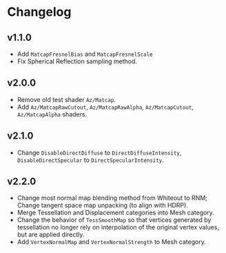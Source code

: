 # Changelog

## v1.1.0
- Add `MatcapFresnelBias` and `MatcapFresnelScale`
- Fix Spherical Reflection sampling method.

## v2.0.0
- Remove old test shader `Az/Matcap`.
- Add `Az/MatcapRawCutout`, `Az/MatcapRawAlpha`, `Az/MatcapCutout`, `Az/MatcapAlpha` shaders.

## v2.1.0
- Change `DisableDirectDiffuse` to `DirectDiffuseIntensity`, `DisableDirectSpecular` to `DirectSpecularIntensity`.

## v2.2.0
- Change most normal map blending method from Whiteout to RNM; Change tangent space map unpacking (to align with HDRP).
- Merge Tessellation and Displacement categories into Mesh category.
- Change the behavior of `TessSmoothMap` so that vertices generated by tessellation no longer rely on interpolation of the original vertex values, but are applied directly.
- Add `VertexNormalMap` and `VertexNormalStrength` to Mesh category.
